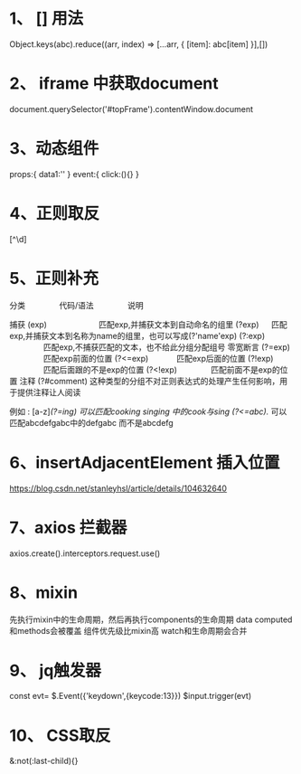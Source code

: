 # 1、 [] 用法
 Object.keys(abc).reduce((arr, index) => [...arr, {
     [item]: abc[item]
 }],[])
# 2、 iframe 中获取document
 document.querySelector('#topFrame').contentWindow.document
# 3、动态组件
<component :is='componentName' v-bind='props' v-on="event">
    props:{
        data1:''
    }
    event:{
        click:(){}
    }

# 4、正则取反
[^\d]
# 5、正则补充
分类 　　　　代码/语法 　　　　说明

捕获
(exp) 　　　　　　 匹配exp,并捕获文本到自动命名的组里
(?<name>exp) 　 匹配exp,并捕获文本到名称为name的组里，也可以写成(?'name'exp)
(?:exp) 　　　　 匹配exp,不捕获匹配的文本，也不给此分组分配组号
零宽断言
(?=exp) 　　　　 匹配exp前面的位置
(?<=exp) 　　　 匹配exp后面的位置
(?!exp) 　　　　 匹配后面跟的不是exp的位置
(?<!exp) 　　　　匹配前面不是exp的位置
注释
(?#comment) 这种类型的分组不对正则表达式的处理产生任何影响，用于提供注释让人阅读

例如 :
[a-z]*(?=ing) 可以匹配cooking singing 中的cook与sing
(?<=abc).* 可以匹配abcdefgabc中的defgabc 而不是abcdefg

# 6、insertAdjacentElement 插入位置
https://blog.csdn.net/stanleyhsl/article/details/104632640

# 7、axios 拦截器
axios.create().interceptors.request.use()
# 8、mixin
先执行mixin中的生命周期，然后再执行components的生命周期
data computed 和methods会被覆盖 组件优先级比mixin高
watch和生命周期会合并
# 9、 jq触发器
const evt= $.Event({'keydown',{keycode:13}})
$input.trigger(evt)
# 10、 CSS取反
&:not(:last-child){}